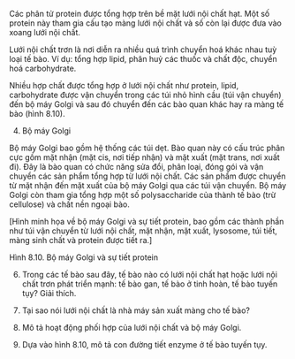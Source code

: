 Các phân tử protein được tổng hợp trên bề mặt lưới nội chất hạt. Một số protein này tham gia cấu tạo màng lưới nội chất và số còn lại được đưa vào xoang lưới nội chất.

Lưới nội chất trơn là nơi diễn ra nhiều quá trình chuyển hoá khác nhau tuỳ loại tế bào. Ví dụ: tổng hợp lipid, phân huỷ các thuốc và chất độc, chuyển hoá carbohydrate.

Nhiều hợp chất được tổng hợp ở lưới nội chất như protein, lipid, carbohydrate được vận chuyển trong các túi nhỏ hình cầu (túi vận chuyển) đến bộ máy Golgi và sau đó chuyển đến các bào quan khác hay ra màng tế bào (hình 8.10).

4. Bộ máy Golgi

Bộ máy Golgi bao gồm hệ thống các túi dẹt. Bào quan này có cấu trúc phân cực gồm mặt nhận (mặt cis, nơi tiếp nhận) và mặt xuất (mặt trans, nơi xuất đi). Đây là bào quan có chức năng sửa đổi, phân loại, đóng gói và vận chuyển các sản phẩm tổng hợp từ lưới nội chất. Các sản phẩm được chuyển từ mặt nhận đến mặt xuất của bộ máy Golgi qua các túi vận chuyển. Bộ máy Golgi còn tham gia tổng hợp một số polysaccharide của thành tế bào (trừ cellulose) và chất nền ngoại bào.

[Hình minh họa về bộ máy Golgi và sự tiết protein, bao gồm các thành phần như túi vận chuyển từ lưới nội chất, mặt nhận, mặt xuất, lysosome, túi tiết, màng sinh chất và protein được tiết ra.]

Hình 8.10. Bộ máy Golgi và sự tiết protein

6. Trong các tế bào sau đây, tế bào nào có lưới nội chất hạt hoặc lưới nội chất trơn phát triển mạnh: tế bào gan, tế bào ở tinh hoàn, tế bào tuyến tụy? Giải thích.

7. Tại sao nói lưới nội chất là nhà máy sản xuất màng cho tế bào?

16. Mô tả hoạt động phối hợp của lưới nội chất và bộ máy Golgi.

10. Dựa vào hình 8.10, mô tả con đường tiết enzyme ở tế bào tuyến tụy.